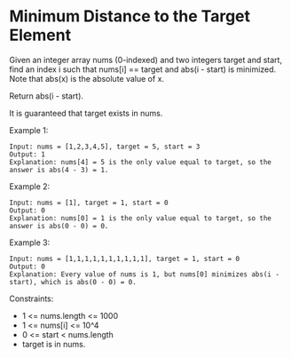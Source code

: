 # Minimum Distance to the Target Element
Given an integer array nums (0-indexed) and two integers target and start, 
find an index i such that nums[i] == target and abs(i - start) is minimized. 
Note that abs(x) is the absolute value of x.

Return abs(i - start).

It is guaranteed that target exists in nums.

 

Example 1:

    Input: nums = [1,2,3,4,5], target = 5, start = 3
    Output: 1
    Explanation: nums[4] = 5 is the only value equal to target, so the answer is abs(4 - 3) = 1.
Example 2:

    Input: nums = [1], target = 1, start = 0
    Output: 0
    Explanation: nums[0] = 1 is the only value equal to target, so the answer is abs(0 - 0) = 0.
Example 3:

    Input: nums = [1,1,1,1,1,1,1,1,1,1], target = 1, start = 0
    Output: 0
    Explanation: Every value of nums is 1, but nums[0] minimizes abs(i - start), which is abs(0 - 0) = 0.
 

Constraints:

- 1 <= nums.length <= 1000
- 1 <= nums[i] <= 10^4
- 0 <= start < nums.length
- target is in nums.